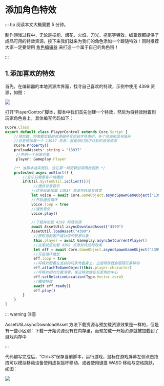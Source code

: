 # 添加角色特效

::: tip 阅读本文大概需要 5 分钟。

制作游戏过程中，无论是技能、烟花、火焰、刀光、拖尾等特效，编辑器都提供了成品可用的特效资源，接下来我们就来为我们的角色添加一个跟随特效！同时推荐大家一定要使用 [角色编辑器](https://learning.ark.online/md/3.9.html) 来打造一个属于自己的角色哦！

:::

## 1.添加喜欢的特效

首先，在编辑器的本地资源库界面，找寻自己喜欢的特效，示例中使用 4399 资源，如图：

![](https://wstatic-a1.233leyuan.com/productdocs/static/boxcn7sjbh2X2cHUnokdqbqpDJf.png)

打开“PlayerControl”脚本，脚本中我们首先创建一个特效，然后为将特效附着到玩家角色身上，具体编写代码如下：

```ts
@Core.Class
export default class PlayerControl extends Core.Script {
    //预加载，将需要加载的资源编号写到该字符串中，多个资源用逗号隔开
    //这里预加载一个 13937 资源，就是咱们刚才找到的音效资源
    @Core.Property()
    preloadAssets: string = "13937"
     //声明一个玩家对象
     player: Gameplay.Player

    /** 当脚本被实例后，会在第一帧更新前调用此函数 */
    protected async onStart() {
        //音乐只需要客户端播放
        if(Util.SystemUtil.isClient()){
             //播放背景音乐
            //这里就是加载 13937 资源并转成音效类
            let voice = await Core.GameObject.asyncSpawnGameObject("13937") as Gameplay.Sound
            //开启播放循环
            voice.loop = true
            //播放音乐
            voice.play()

            //下载并加载 4399 特效资源
            await AssetUtil.asyncDownloadAsset("4399")
            AssetUtil.loadAsset("4399")
             //获取当前客户端对应的玩家对象
             this.player = await Gameplay.asyncGetCurrentPlayer()
             //这里就是加载 4399 资源并转成特效类
             let eff = await Core.GameObject.asyncSpawnGameObject("4399") as Gameplay.Particle
             //开启循环播放
             eff.loop = true
             //将特效附着在当前的玩家角色身上，之后特效就会跟随玩家移动
             eff.attachToGameObject(this.player.character)
             //将特效相对位置清零，保证特效放在玩家角色中心
             eff.setRelativeLocation(Type.Vector.zero)
             //播放特效
             await eff.ready()
             eff.play()
        }
    }
}
```
::: warning 注意 

AssetUtil.asyncDownloadAsset 方法下载资源与预加载资源效果是一样的，但是有一些小区别：下载一开始资源没有在内存里，而预加载一开始资源就被加载到了游戏内存中

:::

代码编写完成后，“Ctrl+S”保存当前脚本，运行游戏，鼠标在游戏屏幕左侧点击拖拽可以模拟移动设备使用虚拟摇杆移动，或者使用键盘 WASD 移动与空格跳跃，如图：

![](https://wstatic-a1.233leyuan.com/productdocs/static/boxcnhbtoYMfIOjLtLL7tjjTXvf.gif)